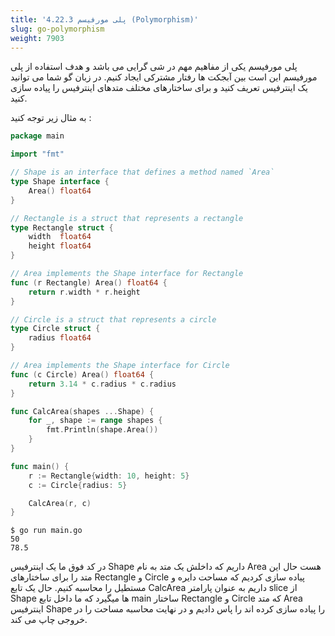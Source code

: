 ```yaml
---
title: '4.22.3 پلی مورفیسم (Polymorphism)'
slug: go-polymorphism
weight: 7903
---
```


پلی مورفیسم یکی از مفاهیم مهم در شی گرایی می باشد و هدف استفاده از پلی مورفیسم این است بین آبجکت ها رفتار مشترکی ایجاد کنیم. در زبان گو شما می توانید یک اینترفیس تعریف کنید و برای ساختارهای مختلف متدهای اینترفیس را پیاده سازی کنید.

به مثال زیر توجه کنید :

```go
package main

import "fmt"

// Shape is an interface that defines a method named `Area`
type Shape interface {
	Area() float64
}

// Rectangle is a struct that represents a rectangle
type Rectangle struct {
	width  float64
	height float64
}

// Area implements the Shape interface for Rectangle
func (r Rectangle) Area() float64 {
	return r.width * r.height
}

// Circle is a struct that represents a circle
type Circle struct {
	radius float64
}

// Area implements the Shape interface for Circle
func (c Circle) Area() float64 {
	return 3.14 * c.radius * c.radius
}

func CalcArea(shapes ...Shape) {
	for _, shape := range shapes {
		fmt.Println(shape.Area())
	}
}

func main() {
	r := Rectangle{width: 10, height: 5}
	c := Circle{radius: 5}

	CalcArea(r, c)
}
```

```shell
$ go run main.go
50
78.5
```

در کد فوق ما یک اینترفیس Shape داریم که داخلش یک متد به نام Area هست حال این متد را برای ساختارهای Rectangle و Circle پیاده سازی کردیم که مساحت دایره و مستطیل را محاسبه کنیم. حال یک تابع CalcArea داریم به عنوان پارامتر slice از Shape ها میگیرد که ما داخل تابع main ساختار Rectangle و Circle که متد Area اینترفیس Shape را پیاده سازی کرده اند را پاس دادیم و در نهایت محاسبه مساحت را در خروجی چاپ می کند.

